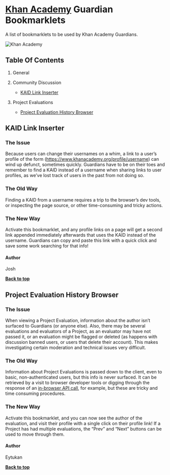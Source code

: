 [Khan Academy](https://www.khanacademy.org/) Guardian Bookmarklets
==================================================================
A list of bookmarklets to be used by Khan Academy Guardians.

![Khan Academy](https://d3q6qq2zt8nhwv.cloudfront.net/platform/ad4b22b3481f4f0fa379bbde3f82c9bb.png)

Table Of Contents
-----------------

  1. General
  
  2. Community Discussion
  
      - [KAID Link Inserter](#kaid-link-inserter)
  
  3. Project Evaluations
  
      - [Project Evaluation History Browser](#project-evaluation-history-browser)


## KAID Link Inserter

### The Issue

Because users can change their usernames on a whim, a link to a user’s profile of the form (https://www.khanacademy.org/profile/username) can wind up defunct, sometimes quickly. Guardians have to be on their toes and remember to find a KAID instead of a username when sharing links to user profiles, as we’ve lost track of users in the past from not doing so. 

### The Old Way

Finding a KAID from a username requires a trip to the browser’s dev tools, or inspecting the page source, or other time-consuming and tricky actions.

### The New Way

Activate this bookmarklet, and any profile links on a page will get a second link appended immediately afterwards that uses the KAID instead of the username. Guardians can copy and paste this link with a quick click and save some work searching for that info!

#### Author

Josh

**[Back to top](#table-of-contents)**


## Project Evaluation History Browser

### The Issue

When viewing a Project Evaluation, information about the author isn’t surfaced to Guardians (or anyone else). Also, there may be several evaluations and evaluators of a Project, as an evaluator may have not passed it, or an evaluation might be flagged or deleted (as happens with discussion banned users, or users that delete their account). This makes investigating certain moderation and technical issues very difficult.

### The Old Way

Information about Project Evaluations is passed down to the client, even to basic, non-authenticated users, but this info is never surfaced. It can be retrieved by a visit to browser developer tools or digging through the response of an [in-browser API call](https://www.khanacademy.org/api/internal/discussions/scratchpad/6382664161689600/projectfeedback), for example, but these are tricky and time consuming procedures.

### The New Way

Activate this bookmarklet, and you can now see the author of the evaluation, and visit their profile with a single click on their profile link! If a Project has had multiple evaluations, the “Prev” and “Next” buttons can be used to move through them.

#### Author

Eytukan

**[Back to top](#table-of-contents)**
